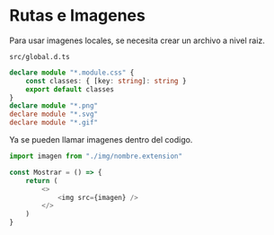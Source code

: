 # Rutas e Imagenes

Para usar imagenes locales, se necesita crear un archivo a nivel raiz.

`src/global.d.ts`
```typescript
declare module "*.module.css" {
    const classes: { [key: string]: string }
    export default classes
}
declare module "*.png"
declare module "*.svg"
declare module "*.gif"
```

Ya se pueden llamar imagenes dentro del codigo.
```typescript jsx
import imagen from "./img/nombre.extension"

const Mostrar = () => {
    return (
        <>
            <img src={imagen} />
        </>
    )
}
```